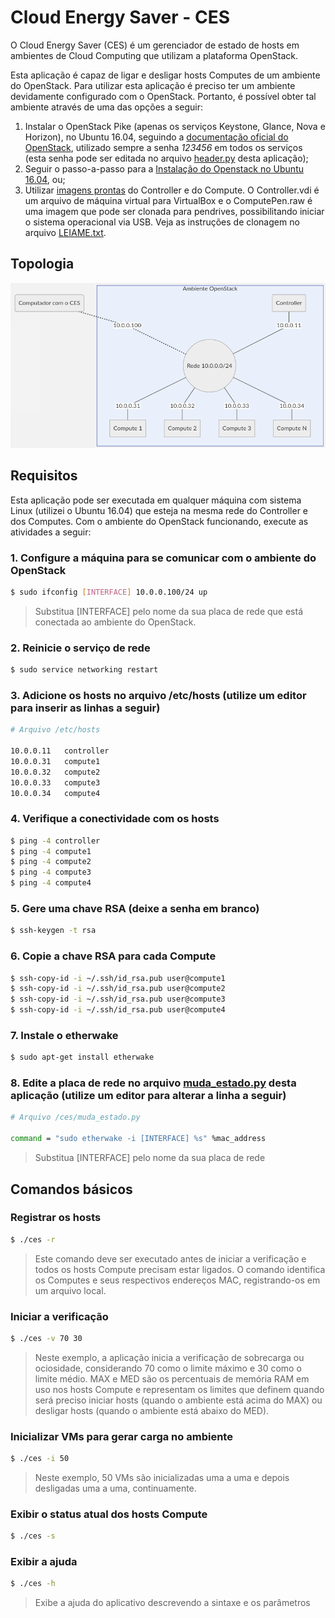 # Cloud Energy Saver - CES
O Cloud Energy Saver (CES) é um gerenciador de estado de hosts em ambientes de Cloud Computing que utilizam a plataforma OpenStack.

Esta aplicação é capaz de ligar e desligar hosts Computes de um ambiente do OpenStack. Para utilizar esta aplicação é preciso ter um ambiente devidamente configurado com o OpenStack. Portanto, é possível obter tal ambiente através de uma das opções a seguir:
1. Instalar o OpenStack Pike (apenas os serviços Keystone, Glance, Nova e Horizon), no Ubuntu 16.04, seguindo a [documentação oficial do OpenStack](https://docs.openstack.org/pike/install/), utilizado sempre a senha *123456* em todos os serviços (esta senha pode ser editada no arquivo [header.py](header.py) desta aplicação);
2. Seguir o passo-a-passo para a [Instalação do Openstack no Ubuntu 16.04](http://danilosantos.info/instalacao-do-openstack-pike-no-ubuntu-16-04/), ou;
3. Utilizar [imagens prontas](https://mega.nz/fm/WCZTlaqC) do Controller e do Compute. O Controller.vdi é um arquivo de máquina virtual para VirtualBox e o ComputePen.raw é uma imagem que pode ser clonada para pendrives, possibilitando iniciar o sistema operacional via USB. Veja as instruções de clonagem no arquivo [LEIAME.txt](https://mega.nz/fm/WCZTlaqC).

## Topologia

![Topologia](topologia.png?raw=true)

<!--

```mermaid
graph TD;
A[Controller];
Z(Computador com o CES);
X((Rede 10.0.0.0/24));
B[Compute 1];
C[Compute 2];
D[Compute 3];
E[Compute N];
Z  -. 10.0.0.100 .- X;
subgraph Ambiente OpenStack
A  -- 10.0.0.11 --- X;
X  -- 10.0.0.31 --- B;
X  -- 10.0.0.32 --- C;
X  -- 10.0.0.33 --- D;
X  -- 10.0.0.34 --- E;
end
```
-->

## Requisitos
Esta aplicação pode ser executada em qualquer máquina com sistema Linux (utilizei o Ubuntu 16.04) que esteja na mesma rede do Controller e dos Computes.
Com o ambiente do OpenStack funcionando, execute as atividades a seguir:

### 1. Configure a máquina para se comunicar com o ambiente do OpenStack
```sh
$ sudo ifconfig [INTERFACE] 10.0.0.100/24 up
```
> Substitua [INTERFACE] pelo nome da sua placa de rede que está conectada ao ambiente do OpenStack.


### 2. Reinicie o serviço de rede
```sh
$ sudo service networking restart
```

### 3. Adicione os hosts no arquivo /etc/hosts (utilize um editor para inserir as linhas a seguir)
```sh
# Arquivo /etc/hosts

10.0.0.11	controller
10.0.0.31	compute1
10.0.0.32	compute2
10.0.0.33	compute3
10.0.0.34	compute4
```

### 4. Verifique a conectividade com os hosts
```sh
$ ping -4 controller
$ ping -4 compute1
$ ping -4 compute2
$ ping -4 compute3
$ ping -4 compute4
```

### 5. Gere uma chave RSA (deixe a senha em branco)
```sh
$ ssh-keygen -t rsa
```

### 6. Copie a chave RSA para cada Compute
```sh
$ ssh-copy-id -i ~/.ssh/id_rsa.pub user@compute1
$ ssh-copy-id -i ~/.ssh/id_rsa.pub user@compute2
$ ssh-copy-id -i ~/.ssh/id_rsa.pub user@compute3
$ ssh-copy-id -i ~/.ssh/id_rsa.pub user@compute4
```

### 7. Instale o etherwake
```sh
$ sudo apt-get install etherwake
```

### 8. Edite a placa de rede no arquivo [muda_estado.py](muda_estado.py) desta aplicação (utilize um editor para alterar a linha a seguir)
```sh
# Arquivo /ces/muda_estado.py

command = "sudo etherwake -i [INTERFACE] %s" %mac_address

```
> Substitua [INTERFACE] pelo nome da sua placa de rede

## Comandos básicos

### Registrar os hosts
```sh
$ ./ces -r
```
> Este comando deve ser executado antes de iniciar a verificação e todos os hosts Compute precisam estar ligados. O comando identifica os Computes e seus respectivos endereços MAC, registrando-os em um arquivo local.

### Iniciar a verificação
```sh
$ ./ces -v 70 30
```
> Neste exemplo, a aplicação inicia a verificação de sobrecarga ou ociosidade, considerando 70 como o limite máximo e 30 como o limite médio.
> MAX e MED são os percentuais de memória RAM em uso nos hosts Compute e representam os limites que definem quando será preciso iniciar hosts (quando o ambiente está acima do MAX) ou desligar hosts (quando o ambiente está abaixo do MED).

### Inicializar VMs para gerar carga no ambiente
```sh
$ ./ces -i 50
```
> Neste exemplo, 50 VMs são inicializadas uma a uma e depois desligadas uma a uma, continuamente.

### Exibir o status atual dos hosts Compute
```sh
$ ./ces -s
```

### Exibir a ajuda
```sh
$ ./ces -h
```
> Exibe a ajuda do aplicativo descrevendo a sintaxe e os parâmetros
